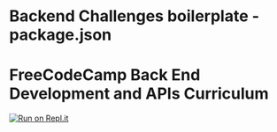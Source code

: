 # Backend Challenges boilerplate - package.json
# FreeCodeCamp Back End Development and APIs Curriculum
[![Run on Repl.it](https://repl.it/badge/github/freeCodeCamp/boilerplate-npm)](https://repl.it/github/freeCodeCamp/boilerplate-npm)

